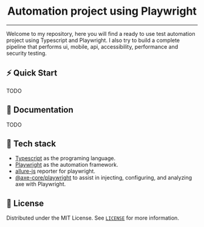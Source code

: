 <div align="center">
    <h1 align="center">Automation project using Playwright</h1>
</div>
<hr>

Welcome to my repository, here you will find a ready to use test automation project using Typescript and Playwright. I also try to build a complete pipeline that performs ui, mobile, api, accessibility, performance and security testing.

## ⚡ Quick Start
TODO

## 🚀 Documentation
TODO

## 🤖 Tech stack
- [Typescript](https://www.typescriptlang.org/) as the programing language.
- [Playwright](https://playwright.dev/) as the automation framework.
- [allure-js](https://github.com/allure-framework/allure-js/blob/main/packages/allure-playwright/README.md) reporter for playwright.
- [@axe-core/playwright](https://github.com/dequelabs/axe-core-npm/blob/develop/packages/playwright/README.md) to assist in injecting, configuring, and analyzing axe with Playwright.

## 📜 License

Distributed under the MIT License. See [`LICENSE`](./LICENSE) for more information.